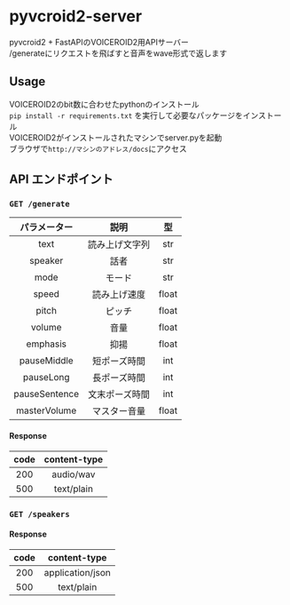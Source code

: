 # pyvcroid2-server

pyvcroid2 + FastAPIのVOICEROID2用APIサーバー  
/generateにリクエストを飛ばすと音声をwave形式で返します  

## Usage
VOICEROID2のbit数に合わせたpythonのインストール  
```pip install -r requirements.txt```  を実行して必要なパッケージをインストール  
VOICEROID2がインストールされたマシンでserver.pyを起動  
ブラウザで`http://マシンのアドレス/docs`にアクセス

## API エンドポイント

### `GET /generate`
|パラメーター|説明|型|
|:-:|:-:|:-:|
|text|読み上げ文字列|str|
|speaker|話者|str|
|mode|モード|str|
|speed|読み上げ速度|float|
|pitch|ピッチ|float|
|volume|音量|float|
|emphasis|抑揚|float|
|pauseMiddle|短ポーズ時間|int|
|pauseLong|長ポーズ時間|int|
|pauseSentence|文末ポーズ時間|int|
|masterVolume|マスター音量|float|

#### Response
|code|content-type|
|:-:|:-:|
|200|audio/wav|
|500|text/plain|


### `GET /speakers`

#### Response
|code|content-type|
|:-:|:-:|
|200|application/json|
|500|text/plain|

